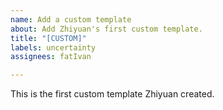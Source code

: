 ```yaml
---
name: Add a custom template
about: Add Zhiyuan's first custom template.
title: "[CUSTOM]"
labels: uncertainty
assignees: fatIvan

---
```


This is the first custom template Zhiyuan created.
